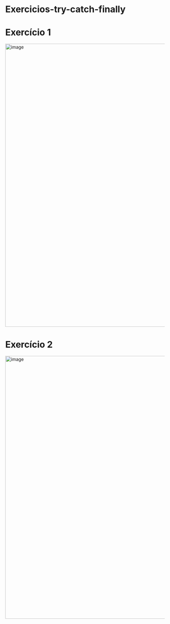 # Exercicios-try-catch-finally

# Exercício 1
<img width="1342" height="895" alt="image" src="https://github.com/user-attachments/assets/923bfd12-be0a-4764-8fb9-e0275f43f89d" />

# Exercício 2
<img width="1324" height="831" alt="image" src="https://github.com/user-attachments/assets/40c370cb-ae78-4ac2-8456-c6b28dfcb28d" />
